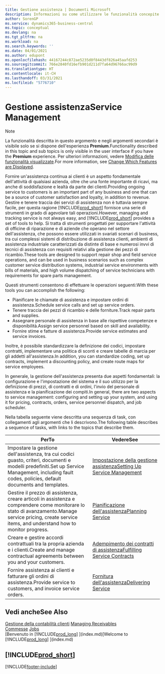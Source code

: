 ```yaml
---
title: Gestione assistenza | Documenti Microsoft
description: Informazioni su come utilizzare le funzionalità concepite per supportare l'attività di officine di riparazione e le operazioni di assistenza su campo.
author: SorenGP
ms.service: dynamics365-business-central
ms.topic: conceptual
ms.devlang: na
ms.tgt_pltfrm: na
ms.workload: na
ms.search.keywords: ''
ms.date: 04/01/2021
ms.author: edupont
ms.openlocfilehash: 44167244c872ae5235d0f8443df826a45aafd253
ms.sourcegitcommit: 766e2840fd16efb901d211d7fa64d96766ac99d9
ms.translationtype: HT
ms.contentlocale: it-CH
ms.lasthandoff: 03/31/2021
ms.locfileid: "5776710"
---
```

# <a name="service-management"></a><span data-ttu-id="b625b-103">Gestione assistenza</span><span class="sxs-lookup"><span data-stu-id="b625b-103">Service Management</span></span>
> [!NOTE]
> <span data-ttu-id="b625b-104">La funzionalità descritta in questo argomento e negli argomenti secondari è visibile solo se si dispone dell'esperienza **Premium**.</span><span class="sxs-lookup"><span data-stu-id="b625b-104">Functionality described in this topic and sub topics is only visible in the user interface if you have the **Premium** experience.</span></span> <span data-ttu-id="b625b-105">Per ulteriori informazioni, vedere [Modifica delle funzionalità visualizzate](ui-experiences.md).</span><span class="sxs-lookup"><span data-stu-id="b625b-105">For more information, see [Change Which Features are Displayed](ui-experiences.md).</span></span>

<span data-ttu-id="b625b-106">Fornire un'assistenza continua ai clienti è un aspetto fondamentale dell'attività di qualsiasi azienda, oltre che una fonte importante di ricavi, ma anche di soddisfazione e lealtà da parte dei clienti.</span><span class="sxs-lookup"><span data-stu-id="b625b-106">Providing ongoing service to customers is an important part of any business and one that can be a source of customer satisfaction and loyalty, in addition to revenue.</span></span> <span data-ttu-id="b625b-107">Gestire e tenere traccia dei servizi di assistenza non è tuttavia sempre facile, per questa ragione [!INCLUDE[prod_short](includes/prod_short.md)] fornisce una serie di strumenti in grado di agevolare tali operazioni.</span><span class="sxs-lookup"><span data-stu-id="b625b-107">However, managing and tracking service is not always easy, and [!INCLUDE[prod_short](includes/prod_short.md)] provides a set of tools to help.</span></span> <span data-ttu-id="b625b-108">Si tratta di strumenti progettati per supportare l'attività di officine di riparazione e di aziende che operano nel settore dell'assistenza, che possono essere utilizzati in svariati scenari di business, tra cui complessi sistemi di distribuzione di assistenza clienti, ambienti di assistenza industriale caratterizzati da distinte di base e numerosi invvi di tecnici di assistenza con requisiti relativi alla gestione dei pezzi di ricambio.</span><span class="sxs-lookup"><span data-stu-id="b625b-108">These tools are designed to support repair shop and field service operations, and can be used in business scenarios such as complex customer service distribution systems, industrial service environments with bills of materials, and high volume dispatching of service technicians with requirements for spare parts management.</span></span>  

 <span data-ttu-id="b625b-109">Questi strumenti consentono di effettuare le operazioni seguenti:</span><span class="sxs-lookup"><span data-stu-id="b625b-109">With these tools you can accomplish the following:</span></span>  

* <span data-ttu-id="b625b-110">Pianificare le chiamate di assistenza e impostare ordini di assistenza.</span><span class="sxs-lookup"><span data-stu-id="b625b-110">Schedule service calls and set up service orders.</span></span>  
* <span data-ttu-id="b625b-111">Tenere traccia dei pezzi di ricambio e delle forniture.</span><span class="sxs-lookup"><span data-stu-id="b625b-111">Track repair parts and supplies.</span></span>  
* <span data-ttu-id="b625b-112">Assegnare personale di assistenza in base alle rispettive competenze e disponibilità.</span><span class="sxs-lookup"><span data-stu-id="b625b-112">Assign service personnel based on skill and availability.</span></span>  
* <span data-ttu-id="b625b-113">Fornire stime e fatture di assistenza.</span><span class="sxs-lookup"><span data-stu-id="b625b-113">Provide service estimates and service invoices.</span></span>  

<span data-ttu-id="b625b-114">Inoltre, è possibile standardizzare la definizione dei codici, impostare contratti, implementare una politica di sconti e creare tabelle di marcia per gli addetti all'assistenza.</span><span class="sxs-lookup"><span data-stu-id="b625b-114">In addition, you can standardize coding, set up contracts, implement a discounting policy, and create route maps for service employees.</span></span>  

<span data-ttu-id="b625b-115">In generale, la gestione dell'assistenza presenta due aspetti fondamentali: la configurazione e l'impostazione del sistema e il suo utilizzo per la definizione di prezzi, di contratti e di ordini, l'invio del personale di assistenza e la pianificazione dei compiti.</span><span class="sxs-lookup"><span data-stu-id="b625b-115">In general, there are two aspects to service management: configuring and setting up your system, and using it for pricing, contracts, orders, service personnel dispatch, and job scheduler.</span></span>  

<span data-ttu-id="b625b-116">Nella tabella seguente viene descritta una sequenza di task, con collegamenti agli argomenti che li descrivono.</span><span class="sxs-lookup"><span data-stu-id="b625b-116">The following table describes a sequence of tasks, with links to the topics that describe them.</span></span>   

|<span data-ttu-id="b625b-117">**Per**</span><span class="sxs-lookup"><span data-stu-id="b625b-117">**To**</span></span>|<span data-ttu-id="b625b-118">**Vedere**</span><span class="sxs-lookup"><span data-stu-id="b625b-118">**See**</span></span>|  
|------------|-------------|  
|<span data-ttu-id="b625b-119">Impostare la gestione dell'assistenza, tra cui codici guasto, criteri, documenti e modelli predefiniti.</span><span class="sxs-lookup"><span data-stu-id="b625b-119">Set up Service Management, including fault codes, policies, default documents and templates.</span></span>|[<span data-ttu-id="b625b-120">Impostazione della gestione assistenza</span><span class="sxs-lookup"><span data-stu-id="b625b-120">Setting Up Service Management</span></span>](service-setup-service.md)|  
|<span data-ttu-id="b625b-121">Gestire il prezzo di assistenza, creare articoli in assistenza e comprendere come monitorare lo stato di avanzamento.</span><span class="sxs-lookup"><span data-stu-id="b625b-121">Manage service pricing, create service items, and understand how to monitor progress.</span></span>|[<span data-ttu-id="b625b-122">Pianificazione dell'assistenza</span><span class="sxs-lookup"><span data-stu-id="b625b-122">Planning Service</span></span>](service-plan-service.md)|  
|<span data-ttu-id="b625b-123">Creare e gestire accordi contrattuali tra la propria azienda e i clienti.</span><span class="sxs-lookup"><span data-stu-id="b625b-123">Create and manage contractual agreements between you and your customers.</span></span>|[<span data-ttu-id="b625b-124">Adempimento dei contratti di assistenza</span><span class="sxs-lookup"><span data-stu-id="b625b-124">Fulfilling Service Contracts</span></span>](service-fulfill-service-contracts.md)|  
|<span data-ttu-id="b625b-125">Fornire assistenza ai clienti e fatturare gli ordini di assistenza.</span><span class="sxs-lookup"><span data-stu-id="b625b-125">Provide service to customers, and invoice service orders.</span></span>|[<span data-ttu-id="b625b-126">Fornitura dell'assistenza</span><span class="sxs-lookup"><span data-stu-id="b625b-126">Delivering Service</span></span>](service-deliver-service.md)|  

## <a name="see-also"></a><span data-ttu-id="b625b-127">Vedi anche</span><span class="sxs-lookup"><span data-stu-id="b625b-127">See Also</span></span>  
<span data-ttu-id="b625b-128">[Gestione della contabilità clienti](receivables-manage-receivables.md) </span><span class="sxs-lookup"><span data-stu-id="b625b-128">[Managing Receivables](receivables-manage-receivables.md) </span></span>  
<span data-ttu-id="b625b-129">[Commesse](projects-how-create-jobs.md) </span><span class="sxs-lookup"><span data-stu-id="b625b-129">[Jobs](projects-how-create-jobs.md) </span></span>  
<span data-ttu-id="b625b-130">[Benvenuto in [!INCLUDE[prod_long](includes/prod_long.md)] ](index.md)</span><span class="sxs-lookup"><span data-stu-id="b625b-130">[Welcome to [!INCLUDE[prod_long](includes/prod_long.md)] ](index.md)</span></span>

## [!INCLUDE[prod_short](includes/free_trial_md.md)]  


[!INCLUDE[footer-include](includes/footer-banner.md)]